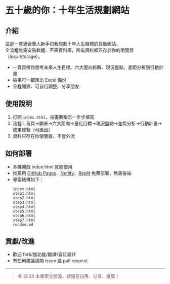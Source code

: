 # 五十歲的你：十年生活規劃網站

## 介紹
這是一套適合華人新手自我規劃十年人生目標的互動網站。  
全流程無需安裝軟體、不需資料庫，所有資料都只存於你的瀏覽器（localStorage）。

- 一頁頁帶你思考未來人生目標、六大面向拆解、現況盤點、差距分析到行動計畫
- 結果可一鍵匯出 Excel 備份
- 全程開源、可自行調整、分享朋友

## 使用說明

1. 打開 `index.html`，按畫面指示一步步填寫
2. 流程：首頁→願景→六大面向→量化目標→現況盤點→差距分析→行動計畫→成果總覽（可匯出）
3. 資料只存在你瀏覽器，不會外流

## 如何部署

- 本機開啟 index.html 就能使用
- 推薦用 [GitHub Pages](https://pages.github.com/)、[Netlify](https://www.netlify.com/)、[Replit](https://replit.com/~) 免費部署，無需後端
- 專案結構如下：
    ```
    index.html
    step1.html
    step2.html
    step3.html
    step4.html
    step5.html
    step6.html
    step7.html
    readme.md
    ```

## 貢獻/改進
- 歡迎 fork/加功能/翻譯/自訂設計
- 有任何建議請開 issue 或 pull request

---

> © 2024 本專案全開源，請隨意自用、分享、推廣！
